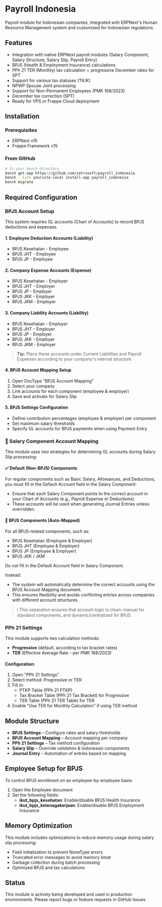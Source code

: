 # Payroll Indonesia

Payroll module for Indonesian companies, integrated with ERPNext's Human Resource Management system and customized for Indonesian regulations.

## Features

- Integration with native ERPNext payroll modules (Salary Component, Salary Structure, Salary Slip, Payroll Entry)
- BPJS (Health & Employment Insurance) calculations
- PPh 21 TER (Monthly) tax calculation + progressive December rates for SPT
- Support for various tax statuses (TK/K)
- NPWP Spouse Joint processing
- Support for Non-Permanent Employees (PMK 168/2023)
- December tax correction (SPT)
- Ready for VPS or Frappe Cloud deployment

## Installation

### Prerequisites
- ERPNext v15
- Frappe Framework v15

### From GitHub
```bash
# In your bench directory
bench get-app https://github.com/zetrosoft/payroll_indonesia
bench --site yoursite.local install-app payroll_indonesia
bench migrate
```

## Required Configuration

### BPJS Account Setup
This system requires GL accounts (Chart of Accounts) to record BPJS deductions and expenses.

#### 1. Employee Deduction Accounts (Liability)
- BPJS Kesehatan - Employee
- BPJS JHT - Employee
- BPJS JP - Employee

#### 2. Company Expense Accounts (Expense)
- BPJS Kesehatan - Employer
- BPJS JHT - Employer
- BPJS JP - Employer
- BPJS JKK - Employer
- BPJS JKM - Employer

#### 3. Company Liability Accounts (Liability)
- BPJS Kesehatan - Employer
- BPJS JHT - Employer
- BPJS JP - Employer
- BPJS JKK - Employer
- BPJS JKM - Employer

> **Tip:** Place these accounts under Current Liabilities and Payroll Expenses according to your company's internal structure.

#### 4. BPJS Account Mapping Setup
1. Open DocType "BPJS Account Mapping"
2. Select your company
3. Link accounts for each component (employee & employer)
4. Save and activate for Salary Slip

#### 5. BPJS Settings Configuration
- Define contribution percentages (employee & employer) per component
- Set maximum salary thresholds
- Specify GL accounts for BPJS payments when using Payment Entry

### 🧾 Salary Component Account Mapping
This module uses two strategies for determining GL accounts during Salary Slip processing:

#### ✅ Default (Non-BPJS) Components
For regular components such as Basic Salary, Allowances, and Deductions, you must fill in the Default Account field in the Salary Component:

- Ensure that each Salary Component points to the correct account in your Chart of Accounts (e.g., Payroll Expense or Deductions).
- These accounts will be used when generating Journal Entries unless overridden.

#### 🚫 BPJS Components (Auto-Mapped)
For all BPJS-related components, such as:
- BPJS Kesehatan (Employee & Employer)
- BPJS JHT (Employee & Employer)
- BPJS JP (Employee & Employer)
- BPJS JKK / JKM

Do not fill in the Default Account field in Salary Component.

Instead:
- The system will automatically determine the correct accounts using the BPJS Account Mapping document.
- This ensures flexibility and avoids conflicting entries across companies with different account structures.

> ℹ️ This separation ensures that account logic is clean: manual for standard components, and dynamic/centralized for BPJS.

### PPh 21 Settings
This module supports two calculation methods:

- **Progressive** (default, according to tax bracket rates)
- **TER** (Effective Average Rate - per PMK 168/2023)

#### Configuration:
1. Open "PPh 21 Settings"
2. Select method: Progressive or TER
3. Fill in:
   - PTKP Table (PPh 21 PTKP)
   - Tax Bracket Table (PPh 21 Tax Bracket) for Progressive
   - TER Table (PPh 21 TER Table) for TER
4. Enable "Use TER for Monthly Calculation" if using TER method

## Module Structure
- **BPJS Settings** – Configure rates and salary thresholds
- **BPJS Account Mapping** – Account mapping per company
- **PPh 21 Settings** – Tax method configuration
- **Salary Slip** – Override validation & Indonesian components
- **Journal Entry** – Automation of entries based on mapping

## Employee Setup for BPJS
To control BPJS enrollment on an employee-by-employee basis:
1. Open the Employee document
2. Set the following fields:
   - **ikut_bpjs_kesehatan**: Enable/disable BPJS Health Insurance
   - **ikut_bpjs_ketenagakerjaan**: Enable/disable BPJS Employment Insurance

## Memory Optimization
This module includes optimizations to reduce memory usage during salary slip processing:
- Field initialization to prevent NoneType errors
- Truncated error messages to avoid memory bloat
- Garbage collection during batch processing
- Optimized BPJS and tax calculations

## Status
This module is actively being developed and used in production environments. Please report bugs or feature requests in GitHub Issues.
